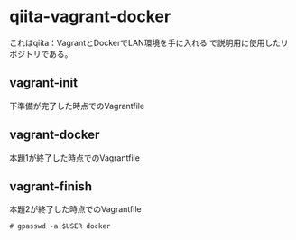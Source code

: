 # qiita-vagrant-docker
これはqiita：VagrantとDockerでLAN環境を手に入れる
で説明用に使用したリポジトリである。

## vagrant-init
下準備が完了した時点でのVagrantfile

## vagrant-docker
本題1が終了した時点でのVagrantfile

## vagrant-finish
本題2が終了した時点でのVagrantfile

    # gpasswd -a $USER docker